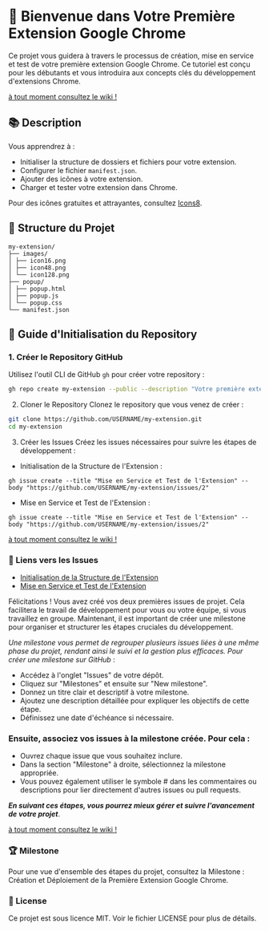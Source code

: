 # 🌟 Bienvenue dans Votre Première Extension Google Chrome

Ce projet vous guidera à travers le processus de création, mise en service et test de votre première extension Google Chrome. Ce tutoriel est conçu pour les débutants et vous introduira aux concepts clés du développement d'extensions Chrome.

[à tout moment consultez le wiki !](https://github.com/jean-ely-gendrau/googleExt-hello/wiki)

## 📚 Description

Vous apprendrez à :
- Initialiser la structure de dossiers et fichiers pour votre extension.
- Configurer le fichier `manifest.json`.
- Ajouter des icônes à votre extension.
- Charger et tester votre extension dans Chrome.

Pour des icônes gratuites et attrayantes, consultez [Icons8](https://icones8.fr/).

## 📂 Structure du Projet
```terminal
my-extension/
├── images/
│ ├── icon16.png
│ ├── icon48.png
│ └── icon128.png
├── popup/
│ ├── popup.html
│ ├── popup.js
│ └── popup.css
└── manifest.json
```

## 🚀 Guide d'Initialisation du Repository

### 1. Créer le Repository GitHub

Utilisez l'outil CLI de GitHub `gh` pour créer votre repository :

```sh
gh repo create my-extension --public --description "Votre première extension Google Chrome"
```

2. Cloner le Repository
Clonez le repository que vous venez de créer :
```sh
git clone https://github.com/USERNAME/my-extension.git
cd my-extension
```

3. Créer les Issues
Créez les issues nécessaires pour suivre les étapes de développement :

- Initialisation de la Structure de l'Extension :
```terminal
gh issue create --title "Mise en Service et Test de l'Extension" --body "https://github.com/USERNAME/my-extension/issues/2"
```

- Mise en Service et Test de l'Extension :
```terminal
gh issue create --title "Mise en Service et Test de l'Extension" --body "https://github.com/USERNAME/my-extension/issues/2"
```
[à tout moment consultez le wiki !](https://github.com/jean-ely-gendrau/googleExt-hello/wiki)

### 🔗 Liens vers les Issues
- [Initialisation de la Structure de l'Extension](https://github.com/jean-ely-gendrau/googleExt-hello/issues/2)
- [Mise en Service et Test de l'Extension](https://github.com/jean-ely-gendrau/googleExt-hello/issues/1)

Félicitations ! Vous avez créé vos deux premières issues de projet. Cela facilitera le travail de développement pour vous ou votre équipe, si vous travaillez en groupe. Maintenant, il est important de créer une milestone pour organiser et structurer les étapes cruciales du développement.

_Une milestone vous permet de regrouper plusieurs issues liées à une même phase du projet, rendant ainsi le suivi et la gestion plus efficaces. Pour créer une milestone sur GitHub_ :

- Accédez à l'onglet "Issues" de votre dépôt.
- Cliquez sur "Milestones" et ensuite sur "New milestone".
- Donnez un titre clair et descriptif à votre milestone.
- Ajoutez une description détaillée pour expliquer les objectifs de cette étape.
- Définissez une date d'échéance si nécessaire.

### Ensuite, associez vos issues à la milestone créée. Pour cela :

- Ouvrez chaque issue que vous souhaitez inclure.
- Dans la section "Milestone" à droite, sélectionnez la milestone appropriée.
- Vous pouvez également utiliser le symbole # dans les commentaires ou descriptions pour lier directement d'autres issues ou pull requests.

**_En suivant ces étapes, vous pourrez mieux gérer et suivre l'avancement de votre projet_**.

[à tout moment consultez le wiki !](https://github.com/jean-ely-gendrau/googleExt-hello/wiki)

### 🏆 Milestone
Pour une vue d'ensemble des étapes du projet, consultez la Milestone : Création et Déploiement de la Première Extension Google Chrome.

### 📜 License
Ce projet est sous licence MIT. Voir le fichier LICENSE pour plus de détails.
